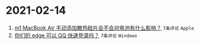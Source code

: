 # 2021-02-14

1. [m1 MacBook Air 手动添加散热硅片会不会对电池有什么影响？](https://www.v2ex.com/t/753247) `7条评论` `Apple`
1. [你们的 edge 可以 QQ 快速登录吗？](https://www.v2ex.com/t/753246) `7条评论` `Windows`
